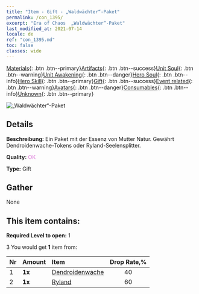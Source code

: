 ```yaml
---
title: "Item - Gift - „Waldwächter“-Paket"
permalink: /con_1395/
excerpt: "Era of Chaos  „Waldwächter“-Paket"
last_modified_at: 2021-07-14
locale: de
ref: "con_1395.md"
toc: false
classes: wide
---
```

 [Materials](/ItemsDE/){: .btn .btn--primary}[Artifacts](/ItemsDE/Artifacts/){: .btn .btn--success}[Unit Soul](/ItemsDE/UnitSoul/){: .btn .btn--warning}[Unit Awakening](/ItemsDE/UnitAwakening/){: .btn .btn--danger}[Hero Soul](/ItemsDE/HeroSoul/){: .btn .btn--info}[Hero Skill](/ItemsDE/HeroSkill/){: .btn .btn--primary}[Gift](/ItemsDE/Gift/){: .btn .btn--success}[Event related](/ItemsDE/Events/){: .btn .btn--warning}[Avatars](/ItemsDE/Avatars/){: .btn .btn--danger}[Consumables](/ItemsDE/Consumables/){: .btn .btn--info}[Unknown](/ItemsDE/Unknown/){: .btn .btn--primary}

 ![„Waldwächter“-Paket](/images/t/i_907009.png)

## Details
 **Beschreibung:** Ein Paket mit der Essenz von Mutter Natur. Gewährt Dendroidenwache-Tokens oder Ryland-Seelensplitter.

 **Quality:** <span style="color: #DA70D6">OK</span>

 **Type:** Gift

## Gather

  None

## This item contains:

 **Required Level to open:** 1

 3 You would get **1** item  from:

  | Nr | Amount |     Item    | Drop Rate,% |
  |:---|:-------|:------------|:---------:|
  | 1 |  **1x** | [Dendroidenwache](/ItemsDE/unt_203/) | 40 | 
  | 2 |  **1x** | [Ryland](/ItemsDE/her_368/) | 60 | 
